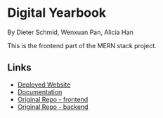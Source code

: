 # Digital Yearbook

By Dieter Schmid, Wenxuan Pan, Alicia Han

This is the frontend part of the MERN stack project.

## Links
- [Deployed Website](https://student-yearbook.vercel.app/)
- [Documentation](https://github.com/ahan-nz/Year-Book-App)
- [Original Repo - frontend](https://github.com/wenxuan-pan/Full_Stack_App_T3A2-B-Frontend)
- [Original Repo - backend](https://github.com/Dieter1978/Full_Stack_App_T3A2-B)
